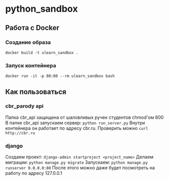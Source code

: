 # python_sandbox

## Работа с Docker

### Создание образа
`docker build -t ulearn_sandbox .`
### Запуск контейнера
`docker run -it -p 80:80 --rm ulearn_sandbox bash`

## Как пользоваться

### cbr_parody api
Папка cbr_api защищена от шаловливых ручек студентов chmod'ом 600
В папке cbr_api запускаем сервер:
`python run_server.py`
Внутри контейнера он работает по адресу cbr.ru. Проверить можно
`curl http://cbr.ru`

### django
Создаем проект:
`django-admin startproject <project_name>`
Делаем миграции:
`python manage.py migrate`
Запускаем:
`python manage.py runserver 0.0.0.0:80`
После этого можно даже будет посмотреть на работу по адресу 127.0.0.1
